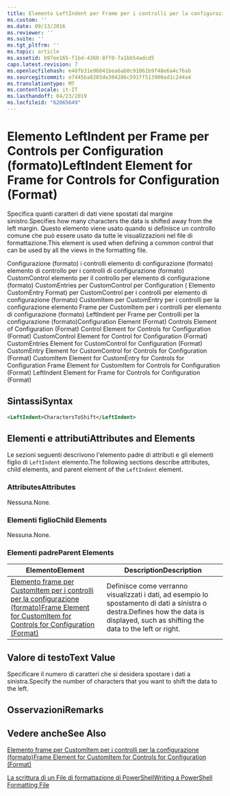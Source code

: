 ```yaml
---
title: Elemento LeftIndent per Frame per i controlli per la configurazione (formato) | Microsoft Docs
ms.custom: ''
ms.date: 09/13/2016
ms.reviewer: ''
ms.suite: ''
ms.tgt_pltfrm: ''
ms.topic: article
ms.assetid: b97ee165-f1bd-4360-8ff0-7a1bb54adcd5
caps.latest.revision: 7
ms.openlocfilehash: e48fb31e96041bea6ab0c91061b9f48e6a4c76ab
ms.sourcegitcommit: e7445ba8203da304286c591ff513900ad1c244a4
ms.translationtype: MT
ms.contentlocale: it-IT
ms.lasthandoff: 04/23/2019
ms.locfileid: "62065649"
---
```

# <a name="leftindent-element-for-frame-for-controls-for-configuration-format"></a><span data-ttu-id="9ee7d-102">Elemento LeftIndent per Frame per Controls per Configuration (formato)</span><span class="sxs-lookup"><span data-stu-id="9ee7d-102">LeftIndent Element for Frame for Controls for Configuration (Format)</span></span>

<span data-ttu-id="9ee7d-103">Specifica quanti caratteri di dati viene spostati dal margine sinistro.</span><span class="sxs-lookup"><span data-stu-id="9ee7d-103">Specifies how many characters the data is shifted away from the left margin.</span></span> <span data-ttu-id="9ee7d-104">Questo elemento viene usato quando si definisce un controllo comune che può essere usato da tutte le visualizzazioni nel file di formattazione.</span><span class="sxs-lookup"><span data-stu-id="9ee7d-104">This element is used when defining a common control that can be used by all the views in the formatting file.</span></span>

<span data-ttu-id="9ee7d-105">Configurazione (formato) i controlli elemento di configurazione (formato) elemento di controllo per i controlli di configurazione (formato) CustomControl elemento per il controllo per elemento di configurazione (formato) CustomEntries per CustomControl per Configuration ( Elemento CustomEntry Format) per CustomControl per i controlli per elemento di configurazione (formato) CustomItem per CustomEntry per i controlli per la configurazione elemento Frame per CustomItem per i controlli per elemento di configurazione (formato) LeftIndent per Frame per Controlli per la configurazione (formato)</span><span class="sxs-lookup"><span data-stu-id="9ee7d-105">Configuration Element (Format) Controls Element of Configuration (Format) Control Element for Controls for Configuration (Format) CustomControl Element for Control for Configuration (Format) CustomEntries Element for CustomControl for Configuration (Format) CustomEntry Element for CustomControl for Controls for Configuration (Format) CustomItem Element for CustomEntry for Controls for Configuration Frame Element for CustomItem for Controls for Configuration (Format) LeftIndent Element for Frame for Controls for Configuration (Format)</span></span>

## <a name="syntax"></a><span data-ttu-id="9ee7d-106">Sintassi</span><span class="sxs-lookup"><span data-stu-id="9ee7d-106">Syntax</span></span>

```xml
<LeftIndent>CharactersToShift</LeftIndent>
```

## <a name="attributes-and-elements"></a><span data-ttu-id="9ee7d-107">Elementi e attributi</span><span class="sxs-lookup"><span data-stu-id="9ee7d-107">Attributes and Elements</span></span>

<span data-ttu-id="9ee7d-108">Le sezioni seguenti descrivono l'elemento padre di attributi e gli elementi figlio di `LeftIndent` elemento.</span><span class="sxs-lookup"><span data-stu-id="9ee7d-108">The following sections describe attributes, child elements, and parent element of the `LeftIndent` element.</span></span>

### <a name="attributes"></a><span data-ttu-id="9ee7d-109">Attributes</span><span class="sxs-lookup"><span data-stu-id="9ee7d-109">Attributes</span></span>

<span data-ttu-id="9ee7d-110">Nessuna.</span><span class="sxs-lookup"><span data-stu-id="9ee7d-110">None.</span></span>

### <a name="child-elements"></a><span data-ttu-id="9ee7d-111">Elementi figlio</span><span class="sxs-lookup"><span data-stu-id="9ee7d-111">Child Elements</span></span>

<span data-ttu-id="9ee7d-112">Nessuna.</span><span class="sxs-lookup"><span data-stu-id="9ee7d-112">None.</span></span>

### <a name="parent-elements"></a><span data-ttu-id="9ee7d-113">Elementi padre</span><span class="sxs-lookup"><span data-stu-id="9ee7d-113">Parent Elements</span></span>

|<span data-ttu-id="9ee7d-114">Elemento</span><span class="sxs-lookup"><span data-stu-id="9ee7d-114">Element</span></span>|<span data-ttu-id="9ee7d-115">Description</span><span class="sxs-lookup"><span data-stu-id="9ee7d-115">Description</span></span>|
|-------------|-----------------|
|[<span data-ttu-id="9ee7d-116">Elemento frame per CustomItem per i controlli per la configurazione (formato)</span><span class="sxs-lookup"><span data-stu-id="9ee7d-116">Frame Element for CustomItem for Controls for Configuration (Format)</span></span>](./frame-element-for-customitem-for-controls-for-configuration-format.md)|<span data-ttu-id="9ee7d-117">Definisce come verranno visualizzati i dati, ad esempio lo spostamento di dati a sinistra o destra.</span><span class="sxs-lookup"><span data-stu-id="9ee7d-117">Defines how the data is displayed, such as shifting the data to the left or right.</span></span>|

## <a name="text-value"></a><span data-ttu-id="9ee7d-118">Valore di testo</span><span class="sxs-lookup"><span data-stu-id="9ee7d-118">Text Value</span></span>

<span data-ttu-id="9ee7d-119">Specificare il numero di caratteri che si desidera spostare i dati a sinistra.</span><span class="sxs-lookup"><span data-stu-id="9ee7d-119">Specify the number of characters that you want to shift the data to the left.</span></span>

## <a name="remarks"></a><span data-ttu-id="9ee7d-120">Osservazioni</span><span class="sxs-lookup"><span data-stu-id="9ee7d-120">Remarks</span></span>

## <a name="see-also"></a><span data-ttu-id="9ee7d-121">Vedere anche</span><span class="sxs-lookup"><span data-stu-id="9ee7d-121">See Also</span></span>

[<span data-ttu-id="9ee7d-122">Elemento frame per CustomItem per i controlli per la configurazione (formato)</span><span class="sxs-lookup"><span data-stu-id="9ee7d-122">Frame Element for CustomItem for Controls for Configuration (Format)</span></span>](./frame-element-for-customitem-for-controls-for-configuration-format.md)

[<span data-ttu-id="9ee7d-123">La scrittura di un File di formattazione di PowerShell</span><span class="sxs-lookup"><span data-stu-id="9ee7d-123">Writing a PowerShell Formatting File</span></span>](./writing-a-powershell-formatting-file.md)

